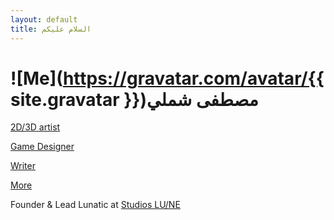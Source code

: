 ```yaml
---
layout: default
title: السلام عليكم
---
```


# ![Me](https://gravatar.com/avatar/{{ site.gravatar }})مصطفى شملي

[2D/3D artist](/resume)

[Game Designer](/resume)

[Writer](/resume)

[More](/about)

Founder & Lead Lunatic at [Studios LU/NE](https://studioslune.com)
